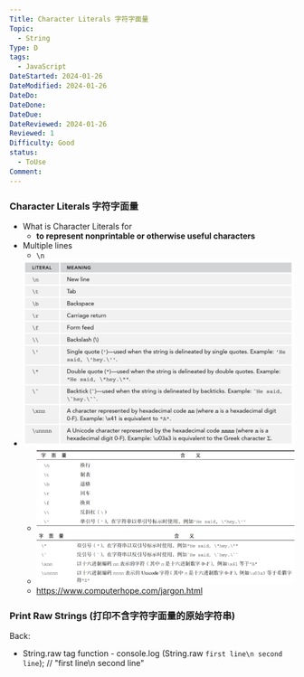 ```yaml
---
Title: Character Literals 字符字面量
Topic:
  - String
Type: D
tags:
  - JavaScript
DateStarted: 2024-01-26
DateModified: 2024-01-26
DateDo:
DateDone:
DateDue:
DateReviewed: 2024-01-26
Reviewed: 1
Difficulty: Good
status:
  - ToUse
Comment:
---
```


### Character Literals 字符字面量

- What is Character Literals for
  - **to represent nonprintable or otherwise useful characters**
- Multiple lines
  - `\n`
- ![](z-Assets/C3LanguageBasics-23-x75-y192.png)
  - ![](z-Assets/Paste%20image%201690812354432image.png)
  - ![](z-Assets/Paste%20image%201690812383271image.png)
  - https://www.computerhope.com/jargon.html

### Print Raw Strings (打印不含字符字面量的原始字符串)

Back:

- String.raw tag function - console.log (String.raw `first line\n second line`); // "first line\n second line"
<!--SR:!2024-02-01,3,250-->
